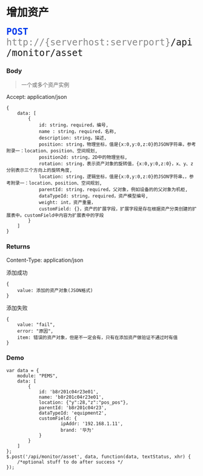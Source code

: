 # 增加资产

<font face="Droid Sans Mono,monospace" size="5">
<font color="#003bed"><b>POST</b></font> <font color="#888">http://{serverhost:serverport}</font>/api/monitor/asset
</font>


### Body
>一个或多个资产实例

Accept: application/json

```
{
	data: [
        {
            id: string，required，编号,
            name : string，required，名称,
            description: string，描述,
            position: string，物理坐标，值是{x:0,y:0,z:0}的JSON字符串，参考附录一：location、position、空间规划,
            position2d: string，2D中的物理坐标,
            rotation: string，表示资产对象的旋转值，{x:0,y:0,z:0}，x、y、z分别表示三个方向上的旋转角度,
            location: string，逻辑坐标，值是{x:0,y:0,z:0}的JSON字符串，，参考附录一：location、position、空间规划,
            parentId: string，required，父对象，例如设备的的父对象为机柜,
            dataTypeId: string，required，资产模型编号,
            weight: int，资产重量，
            customField: {}，资产的扩展字段，扩展字段是存在根据资产分类创建的扩展表中。customField中内容为扩展表中的字段
        }
    ]
}
```

### Returns

Content-Type: application/json

添加成功

```
{
	value: 添加的资产对象(JSON格式)
}
```
添加失败

```
{
	value: "fail", 
	error: "原因",
	item: 错误的资产对象，但是不一定会有，只有在添加资产做验证不通过时有值
}
```

### Demo

```
var data = {
	module: "PEMS", 
	data: [
        {
            id: 'b8r201c04r23e01',
            name: 'b8r201c04r23e01',
            location: {"y":28,"z":"pos_pos"},
            parentId: 'b8r201c04r23',
            dataTypeId: 'equipment2',
            customField: {
            		ipAddr: '192.168.1.11',
            		brand: '华为'
            }
        }
    ]
};
$.post('/api/monitor/asset', data, function(data, textStatus, xhr) {
    /*optional stuff to do after success */
});
```
